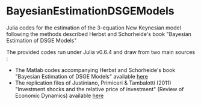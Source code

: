 # BayesianEstimationDSGEModels
Julia codes for the estimation of the 3-equation New Keynesian model following the methods described Herbst and Schorheide's book "Bayesian Estimation of DSGE Models"

The provided codes run under Julia v0.6.4 and draw from two main sources :
* The Matlab codes accompanying Herbst and Schorheide's book "Bayesian Estimation of DSGE Models" available 
[here](https://web.sas.upenn.edu/schorf/companion-web-site-bayesian-estimation-of-dsge-models/ "link to book")
* The replication files of Justiniano, Primiceri & Tambalotti (2011) "Investment shocks and the relative price of investment" (Review of Economic Dynamics) available [here](https://www.newyorkfed.org/research/economists/tambalotti/pub "jpt")
